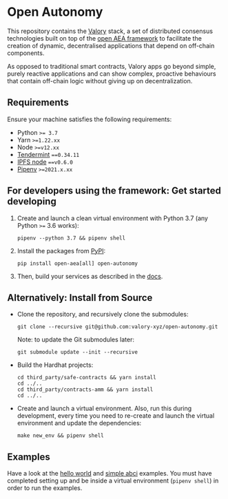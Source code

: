 # Open Autonomy

This repository contains the [Valory](https://www.valory.xyz/) stack, a set of
distributed consensus technologies built on top of the
[open AEA framework](https://github.com/valory-xyz/open-aea) to facilitate the
creation of dynamic, decentralised applications that depend on off-chain components.

As opposed to traditional smart contracts, Valory apps go beyond simple, purely
reactive applications and can show complex, proactive behaviours that contain
off-chain logic without giving up on decentralization.


## Requirements

Ensure your machine satisfies the following requirements:

- Python `>= 3.7`
- Yarn `>=1.22.xx`
- Node `>=v12.xx`
- [Tendermint](https://docs.tendermint.com/master/introduction/install.html) `==0.34.11`
- [IPFS node](https://docs.ipfs.io/install/command-line/#official-distributions) `==v0.6.0`
- [Pipenv](https://pipenv.pypa.io/en/latest/install/) `>=2021.x.xx`


## For developers using the framework: Get started developing

1. Create and launch a clean virtual environment with Python 3.7 (any Python `>=` 3.6 works):

       pipenv --python 3.7 && pipenv shell

2. Install the packages from [PyPI](https://pypi.org/project/open-autonomy/):

       pip install open-aea[all] open-autonomy


3. Then, build your services as described in the [docs](https://davidminarsch.github.io/temp-docs-valory/).


## Alternatively: Install from Source

- Clone the repository, and recursively clone the submodules:

      git clone --recursive git@github.com:valory-xyz/open-autonomy.git

  Note: to update the Git submodules later:

      git submodule update --init --recursive

- Build the Hardhat projects:

      cd third_party/safe-contracts && yarn install
      cd ../..
      cd third_party/contracts-amm && yarn install
      cd ../..

- Create and launch a virtual environment. Also, run this during development,
every time you need to re-create and launch the virtual environment and update
the dependencies:

      make new_env && pipenv shell

## Examples

Have a look at the
[hello world](https://github.com/valory-xyz/open-autonomy/tree/main/packages/valory/skills/hello_world_abci) and [simple abci](https://github.com/valory-xyz/open-autonomy/tree/main/packages/valory/skills/simple_abci)
examples. You must have completed setting up and be inside a virtual environment
(`pipenv shell`) in order to run the examples.
